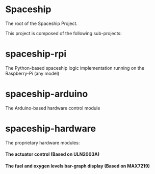 # Spaceship
The root of the Spaceship Project.

This project is composed of the following sub-projects:
# spaceship-rpi
The Python-based spaceship logic implementation running on the Raspberry-Pi (any model)
# spaceship-arduino
The Arduino-based hardware control module
# spaceship-hardware
The proprietary hardware modules: 
#### The actuator control (Based on ULN2003A)
#### The fuel and oxygen levels bar-graph display (Based on MAX7219)


